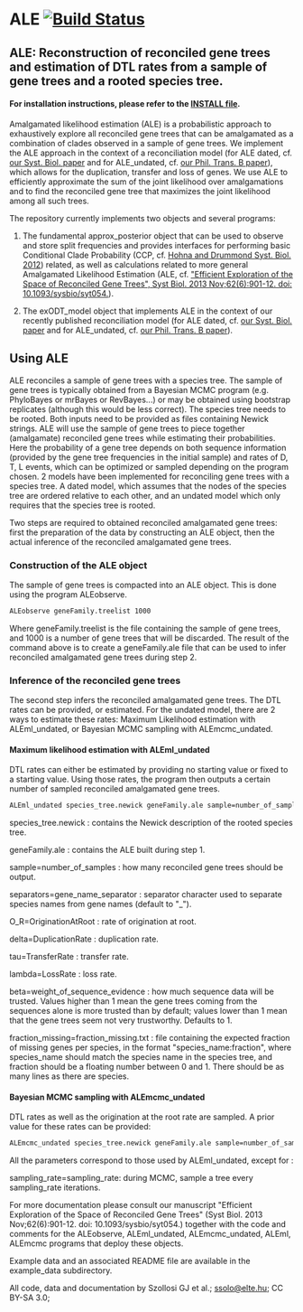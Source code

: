 ALE
[![Build Status](https://travis-ci.org/ssolo/ALE.svg?branch=master)](https://travis-ci.org/ssolo/ALE)
===
## ALE: Reconstruction of reconciled gene trees and estimation of DTL rates from a sample of gene trees and a rooted species tree.

#### For installation instructions, please refer to the [INSTALL file](INSTALL.md).


Amalgamated likelihood estimation (ALE) is a probabilistic approach to exhaustively explore all reconciled gene trees that can be amalgamated as a combination of clades observed in a sample of gene trees. We implement the ALE approach in the context of a reconciliation model (for ALE dated, cf. [our Syst. Biol. paper](http://arxiv.org/abs/1211.4606) and for ALE_undated, cf. [our Phil. Trans. B paper](http://rstb.royalsocietypublishing.org/content/370/1678/20140335.long)), which allows for the duplication, transfer and loss of genes. We use ALE to efficiently approximate the sum of the joint likelihood over amalgamations and to find the reconciled gene tree that maximizes the joint likelihood among all such trees.   

The repository currently implements two objects and several programs:

1. The fundamental approx_posterior object that can be used to observe and store split frequencies and provides interfaces for performing basic Conditional Clade Probability (CCP, cf. [Hohna and Drummond Syst. Biol. 2012](https://academic.oup.com/sysbio/article/61/1/1/1676649/Guided-Tree-Topology-Proposals-for-Bayesian)) related, as well as calculations related to more general Amalgamated Likelihood Estimation (ALE, cf. ["Efficient Exploration of the Space of Reconciled Gene Trees", Syst Biol. 2013 Nov;62(6):901-12. doi: 10.1093/sysbio/syt054.](https://www.ncbi.nlm.nih.gov/pmc/articles/PMC3797637/)).  

2. The exODT_model object that implements ALE in the context of our recently published reconciliation model (for ALE dated, cf. [our Syst. Biol. paper](http://arxiv.org/abs/1211.4606) and for ALE_undated, cf. [our Phil. Trans. B paper](http://rstb.royalsocietypublishing.org/content/370/1678/20140335.long)).

## Using ALE
ALE reconciles a sample of gene trees with a species tree. The sample of gene trees is typically obtained from a Bayesian MCMC program (e.g. PhyloBayes or mrBayes or RevBayes...) or may be obtained using bootstrap replicates (although this would be less correct). The species tree needs to be rooted. Both inputs need to be provided as files containing Newick strings. ALE will use the sample of gene trees to piece together (amalgamate) reconciled gene trees while estimating their probabilities. Here the probability of a gene tree depends on both sequence information (provided by the gene tree frequencies in the initial sample) and rates of D, T, L events, which can be optimized or sampled depending on the program chosen. 2 models have been implemented for reconciling gene trees with a species tree. A dated model, which assumes that the nodes of the species tree are ordered relative to each other, and an undated model which only requires that the species tree is rooted.

Two steps are required to obtained reconciled amalgamated gene trees: first the preparation of the data by constructing an ALE object, then the actual inference of the reconciled amalgamated gene trees.

### Construction of the ALE object
The sample of gene trees is compacted into an ALE object. This is done using the program ALEobserve.
```sh
ALEobserve geneFamily.treelist 1000  
```
Where geneFamily.treelist is the file containing the sample of gene trees, and 1000 is a number of gene trees that will be discarded. The result of the command above is to create a geneFamily.ale file that can be used to infer reconciled amalgamated gene trees during step 2.


### Inference of the reconciled gene trees

The second step infers the reconciled amalgamated gene trees. The DTL rates can be provided, or estimated. For the undated model, there are 2 ways to estimate these rates: Maximum Likelihood estimation with ALEml_undated, or Bayesian MCMC sampling with ALEmcmc_undated.

#### Maximum likelihood estimation with ALEml_undated
DTL rates can either be estimated by providing no starting value or fixed to a starting value. Using those rates, the program then outputs a certain number of sampled reconciled amalgamated gene trees.
```sh
ALEml_undated species_tree.newick geneFamily.ale sample=number_of_samples separators=gene_name_separator O_R=OriginationAtRoot delta=DuplicationRate tau=TransferRate lambda=LossRate beta=weight_of_sequence_evidence fraction_missing=fraction_missing.txt
```
species_tree.newick : contains the Newick description of the rooted species tree.

geneFamily.ale : contains the ALE built during step 1.

sample=number_of_samples : how many reconciled gene trees should be output.

separators=gene_name_separator : separator character used to separate species names from gene names (default to "_").

O_R=OriginationAtRoot : rate of origination at root.

delta=DuplicationRate : duplication rate.

tau=TransferRate : transfer rate.

lambda=LossRate : loss rate.

beta=weight_of_sequence_evidence : how much sequence data will be trusted. Values higher than 1 mean the gene trees coming from the sequences alone is more trusted than by default; values lower than 1 mean that the gene trees seem not very trustworthy. Defaults to 1.

fraction_missing=fraction_missing.txt : file containing the expected fraction of missing genes per species, in the format "species_name:fraction", where species_name should match the species name in the species tree, and fraction should be a floating number between 0 and 1. There should be as many lines as there are species.

#### Bayesian MCMC sampling with ALEmcmc_undated
DTL rates as well as the origination at the root rate are sampled. A prior value for these rates can be provided:
```sh
ALEmcmc_undated species_tree.newick geneFamily.ale sample=number_of_samples separators=gene_name_separator O_R=OriginationAtRootPrior delta=DuplicationRatePrior tau=TransferRatePrior lambda=LossRatePrior sampling_rate=sampling_rate beta=weight_of_sequence_evidence
```
All the parameters correspond to those used by ALEml_undated, except for :

sampling_rate=sampling_rate: during MCMC, sample a tree every sampling_rate iterations.

For more documentation please consult our manuscript "Efficient Exploration of the Space of Reconciled Gene Trees" (Syst Biol. 2013 Nov;62(6):901-12. doi: 10.1093/sysbio/syt054.) together with the code and comments for the ALEobserve, ALEml_undated, ALEmcmc_undated, ALEml, ALEmcmc programs that deploy these objects.

Example data and an associated README file are available in the example_data subdirectory.   


All code, data and documentation by Szollosi GJ et al.; ssolo@elte.hu; CC BY-SA 3.0;
